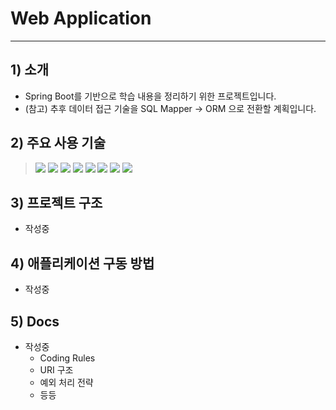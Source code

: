 # Web Application

---

## 1) 소개
- Spring Boot를 기반으로 학습 내용을 정리하기 위한 프로젝트입니다.
- (참고) 추후 데이터 접근 기술을 SQL Mapper -> ORM 으로 전환할 계획입니다.

## 2) 주요 사용 기술
> ![](https://img.shields.io/badge/Java-17-blue)
> ![](https://img.shields.io/badge/Spring%20Boot-3.2.1-brightgreen)
> ![](https://img.shields.io/badge/Mybatis-3.0.3-blue)
> ![](https://img.shields.io/badge/MySQL-8.3.0-red)
> ![](https://img.shields.io/badge/thymeleaf-00A1E9)
> ![](https://img.shields.io/badge/Gradle-yellow)
> ![](https://img.shields.io/badge/CoreUI-4.2.2-23C8D2)
> ![](https://img.shields.io/badge/JQuery-3.7.1-purple)

## 3) 프로젝트 구조
- 작성중

## 4) 애플리케이션 구동 방법
- 작성중

## 5) Docs
- 작성중
   - Coding Rules
   - URI 구조
   - 예외 처리 전략
   - 등등